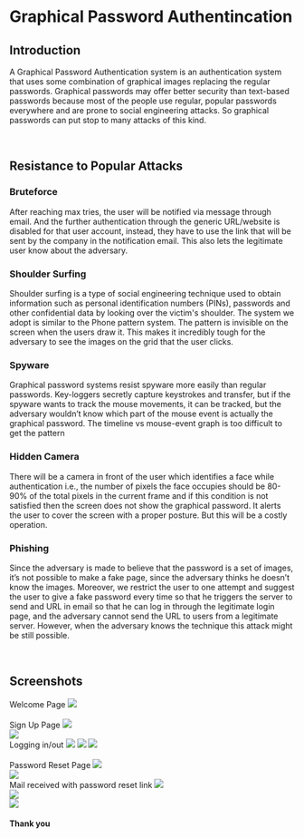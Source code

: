 # Graphical Password Authentincation

## Introduction
A Graphical Password Authentication system is an authentication system that uses some combination of graphical images replacing the regular passwords. Graphical passwords may offer better security than text-based passwords because most of the people use regular, popular passwords everywhere and are prone to social engineering attacks. So graphical passwords can put stop to many attacks of this kind.

<br>

## Resistance to Popular Attacks
### Bruteforce
After reaching max tries, the user will be notified via message through email. And the further authentication through the generic URL/website is disabled for that user account, instead, they have to use the link that will be sent by the company in the notification email. This also lets the legitimate user know about the adversary. 

### Shoulder Surfing
Shoulder surfing is a type of social engineering technique used to obtain information such as personal identification numbers (PINs), passwords and other confidential data by looking over the victim's shoulder. The system we adopt is similar to the Phone pattern system. The pattern is invisible on the screen when the users draw it. This makes it incredibly tough for the adversary to see the images on the grid that the user clicks.

### Spyware
Graphical password systems resist spyware more easily than regular passwords. Key-loggers secretly capture keystrokes and transfer, but if the spyware wants to track the mouse movements, it can be tracked, but the adversary wouldn’t know which part of the mouse event is actually the graphical password. The timeline vs mouse-event graph is too difficult to get the pattern

### Hidden Camera
There will be a camera in front of the user which identifies a face while authentication i.e., the number of pixels the face occupies should be 80-90% of the total pixels in the current frame and if this condition is not satisfied then the screen does not show the graphical password. It alerts the user to cover the screen with a proper posture. But this will be a costly operation. 

### Phishing
Since the adversary is made to believe that the password is a set of images, it’s not possible to make a fake page, since the adversary thinks he doesn’t know the images. Moreover, we restrict the user to one attempt and suggest the user to give a fake password every time so that he triggers the server to send and URL in email so that he can log in through the legitimate login page, and the adversary cannot send the URL to users from a legitimate server. However, when the adversary knows the technique this attack might be still possible. 

<br>

## Screenshots
Welcome Page
![](screenshots/gpwd1.png)
<br> <br>
Sign Up Page
![](screenshots/gpwd2.png)
<br>
![](screenshots/gpwd3.png)
<br>
Logging in/out
![](screenshots/gpwd4.png)
![](screenshots/gpwd5.png)
![](screenshots/gpwd6.png)
<br> <br>
Password Reset Page
![](screenshots/gpwd7.png)
<br>
![](screenshots/gpwd8.png)
<br>
Mail received with password reset link
![](screenshots/gpwd9.png)
<br>
![](screenshots/gpwd10.png)
<br>
![](screenshots/gpwd11.png)
<br>

#### Thank you

